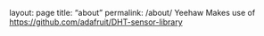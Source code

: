layout: page title: “about” permalink: /about/
Yeehaw
Makes use of https://github.com/adafruit/DHT-sensor-library
